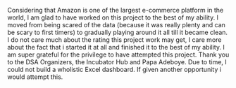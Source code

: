 Considering that Amazon is one of the largest e-commerce platform in the world, I am glad to have worked on this project to the best of my ability. I moved from being scared of the data (because it was really plenty and can be scary to first timers) to gradually playing around it all till it became clean. I do not care much about the rating this project work may get, I care more about the fact that i started it at all and finished it to the best of my ability. I am super grateful for the privilege to have attempted this project. Thank you to the DSA Organizers, the Incubator Hub and Papa Adeboye. 
Due to time, I could not build a wholistic Excel dashboard. If given another opportunity i would attempt this. 
